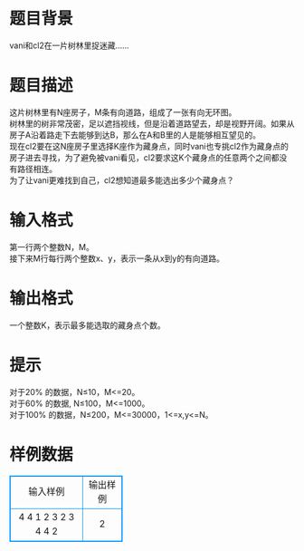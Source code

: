 # 

 
 # 题目背景 
vani和cl2在一片树林里捉迷藏…… 

 
 # 题目描述 
这片树林里有N座房子，M条有向道路，组成了一张有向无环图。<BR>树林里的树非常茂密，足以遮挡视线，但是沿着道路望去，却是视野开阔。如果从房子A沿着路走下去能够到达B，那么在A和B里的人是能够相互望见的。<BR>现在cl2要在这N座房子里选择K座作为藏身点，同时vani也专挑cl2作为藏身点的房子进去寻找，为了避免被vani看见，cl2要求这K个藏身点的任意两个之间都没有路径相连。<BR>为了让vani更难找到自己，cl2想知道最多能选出多少个藏身点？ 

 
 # 输入格式 
第一行两个整数N，M。<BR>接下来M行每行两个整数x、y，表示一条从x到y的有向道路。 

 
 # 输出格式 
一个整数K，表示最多能选取的藏身点个数。 

 
 # 提示 
对于20%&nbsp;的数据，N≤10，M&lt;=20。<BR>对于60%&nbsp;的数据,&nbsp;N≤100，M&lt;=1000。<BR>对于100%&nbsp;的数据，N≤200，M&lt;=30000，1&lt;=x,y&lt;=N。 
# 样例数据
<style>
        table,table tr th, table tr td { border:1px solid #0094ff; }
        table { width: 200px; min-height: 25px; line-height: 25px; text-align: center; border-collapse: collapse;}   
    </style>
<table>
	<tr>
		<td>输入样例</td>
		<td>输出样例</td>
	</tr>
<tr><td>4 4
1 2
3 2
3 4
4 2</td><td>2</td></tr></table>
